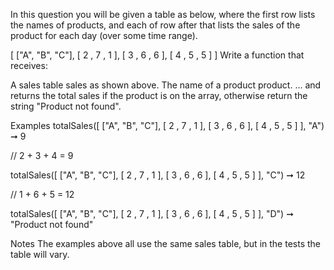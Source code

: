In this question you will be given a table as below, where the first row lists the names of products, and each of row after that lists the sales of the product for each day (over some time range).

[
  ["A", "B", "C"],
  [ 2 ,  7 ,  1 ],
  [ 3 ,  6 ,  6 ],
  [ 4 ,  5 ,  5 ]
]
Write a function that receives:

A sales table sales as shown above.
The name of a product product.
... and returns the total sales if the product is on the array, otherwise return the string "Product not found".

Examples
totalSales([
  ["A", "B", "C"],
  [ 2 ,  7 ,  1 ],
  [ 3 ,  6 ,  6 ],
  [ 4 ,  5 ,  5 ]
], "A") ➞ 9

// 2 + 3 + 4 = 9


totalSales([
  ["A", "B", "C"],
  [ 2 ,  7 ,  1 ],
  [ 3 ,  6 ,  6 ],
  [ 4 ,  5 ,  5 ]
], "C") ➞ 12

// 1 + 6 + 5 = 12


totalSales([
  ["A", "B", "C"],
  [ 2 ,  7 ,  1 ],
  [ 3 ,  6 ,  6 ],
  [ 4 ,  5 ,  5 ]
], "D") ➞ "Product not found"

Notes
The examples above all use the same sales table, but in the tests the table will vary.